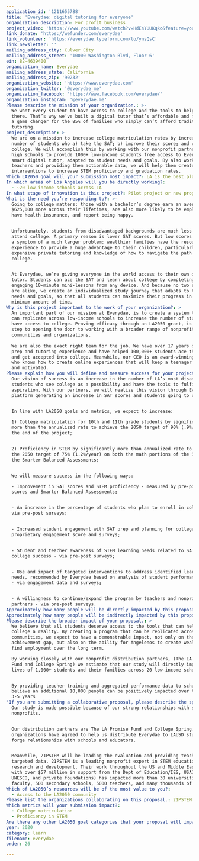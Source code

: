 ```yaml
---
application_id: '1211655788'
title: 'Everydae: digital tutoring for everyone'
organization_description: For profit business
project_video: 'https://www.youtube.com/watch?v=HdEsYUUKqko&feature=youtu.be'
link_donate: 'https://wefunder.com/everydae'
link_volunteer: 'https://everydae.typeform.com/to/ynsQsC'
link_newsletter: ''
mailing_address_city: Culver City
mailing_address_street: '10000 Washington Blvd, Floor 6'
ein: 82-4639400
organization_name: Everydae
mailing_address_state: California
mailing_address_zip: '90232'
organization_website: 'https://www.everydae.com'
organization_twitter: '@everydae_me'
organization_facebook: 'https://www.facebook.com/everydae/'
organization_instagram: '@everydae.me'
Please describe the mission of your organization.: >-
  We want every student to have access to college and the tools to help them get
  there. That’s why we’ve built a digital tutor that’s affordable and fun. It’s
  a game changer for the 85% of families who simply can’t afford traditional
  tutoring.
project_description: >-
  We are on a mission to increase college matriculation rates by increasing the
  number of students who a) take the SAT; b) improve their score; and c) go to
  college. We will accomplish this by working with our nonprofit partners and LA
  high schools to provide 1000+ low-income students free access to Everydae, a
  smart digital tutor, adapted to student needs and goals. By also working with
  teachers and providing them actionable data, we will help them create targeted
  interventions to increase STEM proficiency and graduation rates.
Which LA2050 goal will your submission most impact?: LA is the best place to LEARN
In which areas of Los Angeles will you be directly working?:
  - ~20 low-income schools across LA
In what stage of innovation is this project?: Pilot project or new program (testing or implementing a new idea)
What is the need you’re responding to?: >-
  Going to college matters: those with a bachelor’s degree earn an average of
  $625,000 more across their lifetimes, are also more likely to be employed,
  have health insurance, and report being happy.


  Unfortunately, students from disadvantaged backgrounds are much less likely to
  attend college. A primary reason is lower SAT scores. But low scores are just
  a symptom of a much larger problem: wealthier families have the resources and
  experience to provide a huge advantage to their children, particularly through
  expensive private tutoring and knowledge of how to navigate the path to
  college.


  At Everydae, we’re giving everyone in the world access to their own digital
  tutor. Students can ace the SAT and learn about college by completing highly
  engaging 10-minute mini-lessons from any device. And because no two students
  are alike, we create an individualized study journey that adapts to their
  needs and goals, so that all students can maximize their progress in the
  minimum amount of time.
Why is this project important to the work of your organization?: >
  An important part of our mission at Everydae, is to create a system that we
  can replicate across low-income schools to increase the number of students who
  have access to college. Proving efficacy through an LA2050 grant, is the first
  step to opening the door to working with a broader range of nonprofits,
  communities and organizations. 
   
  We are also the exact right team for the job. We have over 17 years of test
  prep and tutoring experience and have helped 100,000+ students ace their exams
  and get accepted into college. Meanwhile, our CEO is an award-winning designer
  who knows how to create online experiences that will keep a teenager engaged
  and motivated.
Please explain how you will define and measure success for your project.: >
  Our vision of success is an increase in the number of LA’s most disadvantaged
  students who see college as a possibility and have the tools to fulfill that
  aspiration. With our partners, we will realize this vision through Everydae’s
  platform generating an increase in SAT scores and students going to college.. 


  In line with LA2050 goals and metrics, we expect to increase:

  1) College matriculation for 10th and 11th grade students by significantly
  more than the annualized rate to achieve the 2050 target of 90% (.9%/year) by
  the end of the project;


  2) Proficiency in STEM by significantly more than annualized rate to achieve
  the 2050 target of 75% (1.2%/year) on both the math portions of the SAT and
  the Smarter Balanced Assessments;


  We will measure success in the following ways:

  - Improvement in SAT scores and STEM proficiency - measured by pre-post SAT
  scores and Smarter Balanced Assessments; 


  - An increase in the percentage of students who plan to enroll in college -
  via pre-post surveys;


  - Increased student engagement with SAT prep and planning for college - via a
  proprietary engagement score and surveys;


  - Student and teacher awareness of STEM learning needs related to SAT and
  college success - via pre-post surveys;


  - Use and impact of targeted interventions to address identified learning
  needs, recommended by Everydae based on analysis of student performance needs
  - via engagement data and surveys;


  - A willingness to continue/expand the program by teachers and nonprofit
  partners - via pre-post surveys.
Approximately how many people will be directly impacted by this proposal?: '1000'
Approximately how many people will be indirectly impacted by this proposal?: '10000'
Please describe the broader impact of your proposal.: >
  We believe that all students deserve access to the tools that can help make
  college a reality. By creating a program that can be replicated across
  communities, we expect to have a demonstrable impact, not only on the academic
  achievement gap, but also on the ability for Angelenos to create wealth and
  find employment over the long term.

  By working closely with our nonprofit distribution partners, (The LA Promise
  Fund and College Spring) we estimate that our study will directly impact the
  lives of 1,000+ students and their families across 20 low-income schools.


  By providing teacher training and aggregated performance data to schools, we
  believe an additional 10,000 people can be positively impacted over the next
  3-5 years
'If you are submitting a collaborative proposal, please describe the specific role of partner organizations in the project.': >-
  Our study is made possible because of our strong relationships with several
  nonprofits. 


  Our distribution partners are The LA Promise Fund and College Spring. Both
  organizations have agreed to help us distribute Everydae to LAUSD students and
  forge relationships with schools and educators.


  Meanwhile, 21PSTEM will be leading the evaluation and providing teachers with
  targeted data. 21PSTEM is a leading nonprofit expert in STEM education
  research and development. Their work throughout the US and Middle East (funded
  with over $57 million in support from the Dept of Education/IES, USAID,
  UNESCO, and private foundations) has impacted more than 30 universities, 400
  faculty, 500 secondary schools, 5000 teachers, and many thousands of students.
Which of LA2050’s resources will be of the most value to you?:
  - Access to the LA2050 community
Please list the organizations collaborating on this proposal.: 21PSTEM
Which metrics will your submission impact?:
  - College matriculation
  - Proficiency in STEM
Are there any other LA2050 goal categories that your proposal will impact?: []
year: 2020
category: learn
filename: everydae
order: 26

---
```

